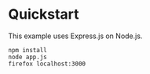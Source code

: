 # Quickstart

This example uses Express.js on Node.js.

    npm install
    node app.js
    firefox localhost:3000
